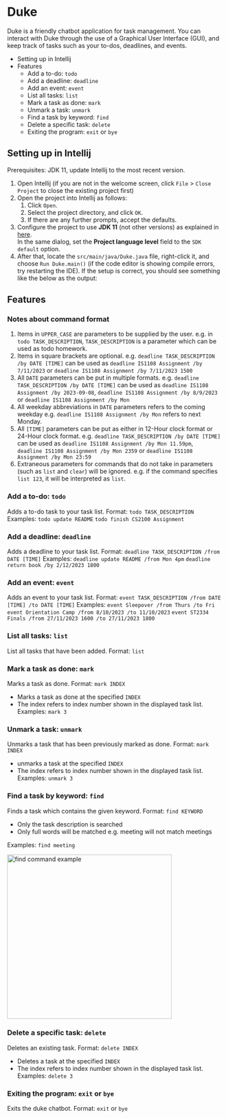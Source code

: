 # Duke

Duke is a friendly chatbot application for task management. You can interact with Duke through the use of a Graphical User Interface (GUI), and keep track of tasks such as your to-dos, deadlines, and events.

* Setting up in Intellij
* Features
  * Add a to-do: ```todo```
  * Add a deadline: ```deadline```
  * Add an event: ```event```
  * List all tasks: ```list```
  * Mark a task as done: ```mark```
  * Unmark a task: ```unmark```
  * Find a task by keyword: ```find```
  * Delete a specific task: ```delete```
  * Exiting the program: ```exit``` or ```bye```

## Setting up in Intellij

Prerequisites: JDK 11, update Intellij to the most recent version.

1. Open Intellij (if you are not in the welcome screen, click `File` > `Close Project` to close the existing project first)
1. Open the project into Intellij as follows:
   1. Click `Open`.
   1. Select the project directory, and click `OK`.
   1. If there are any further prompts, accept the defaults.
1. Configure the project to use **JDK 11** (not other versions) as explained in [here](https://www.jetbrains.com/help/idea/sdk.html#set-up-jdk).<br>
   In the same dialog, set the **Project language level** field to the `SDK default` option.
3. After that, locate the `src/main/java/Duke.java` file, right-click it, and choose `Run Duke.main()` (if the code editor is showing compile errors, try restarting the IDE). If the setup is correct, you should see something like the below as the output:

## Features
### Notes about command format
1. Items in ```UPPER_CASE``` are parameters to be supplied by the user.
   e.g. in ```todo TASK_DESCRIPTION```, ```TASK_DESCRIPTION``` is a parameter which can be used as todo homework.
2. Items in square brackets are optional.
   e.g. ```deadline TASK_DESCRIPTION /by DATE [TIME]``` can be used as ```deadline IS1108 Assignment /by 7/11/2023``` or ```deadline IS1108 Assignment /by 7/11/2023 1500```
3. All ```DATE``` parameters can be put in multiple formats.
   e.g. ```deadline TASK_DESCRIPTION /by DATE [TIME]``` can be used as ```deadline IS1108 Assignment /by 2023-09-08```, ```deadline IS1108 Assignment /by 8/9/2023``` or  ```deadline IS1108 Assignment /by Mon```
4. All weekday abbreviations in ```DATE``` parameters refers to the coming weekday
   e.g. ```deadline IS1108 Assignment /by Mon``` refers to next Monday.
5. All ```[TIME]``` parameters can be put as either in 12-Hour clock format or 24-Hour clock format.
   e.g. ```deadline TASK_DESCRIPTION /by DATE [TIME]``` can be used as ```deadline IS1108 Assignment /by Mon 11.59pm```,      
   ```deadline IS1108 Assignment /by Mon 2359``` or ```deadline IS1108 Assignment /by Mon 23:59```
6. Extraneous parameters for commands that do not take in parameters (such as ```list``` and ```clear```) will be ignored.
   e.g. if the command specifies ```list 123```, it will be interpreted as ```list```.
   
### Add a to-do: ```todo```
Adds a to-do task to your task list.
Format: ```todo TASK_DESCRIPTION```
Examples:
```todo update README```
```todo finish CS2100 Assignment```

### Add a deadline: ```deadline```
Adds a deadline to your task list.
Format: ```deadline TASK_DESCRIPTION /from DATE [TIME]```
Examples:
```deadline update README /from Mon 4pm```
```deadline return book /by 2/12/2023 1800```

### Add an event: ```event```
Adds an event to your task list.
Format: ```event TASK_DESCRIPTION /from DATE [TIME] /to DATE [TIME]```
Examples:
```event Sleepover /from Thurs /to Fri```
```event Orientation Camp /from 8/10/2023 /to 11/10/2023```
```event ST2334 Finals /from 27/11/2023 1600 /to 27/11/2023 1800```

### List all tasks: ```list```
List all tasks that have been added.
Format: ```list```

### Mark a task as done: ```mark```
Marks a task as done.
Format: ```mark INDEX```
* Marks a task as done at the specified ```INDEX```
* The index refers to index number shown in the displayed task list.
Examples:
```mark 3```

### Unmark a task: ```unmark```
Unmarks a task that has been previously marked as done.
Format: ```mark INDEX```
* unmarks a task at the specified ```INDEX```
* The index refers to index number shown in the displayed task list.
Examples:
```unmark 3```

### Find a task by keyword: ```find```
Finds a task which contains the given keyword.
Format: ```find KEYWORD```
* Only the task description is searched
* Only full words will be matched e.g. meeting will not match meetings

Examples:
```find meeting```

<img width="383" alt="find command example" src="https://github.com/Angelyxx/ip/assets/73735276/6b280df6-140d-4b64-aba5-1e33dac4b4be">

### Delete a specific task: ```delete```
Deletes an existing task.
Format: ```delete INDEX```
* Deletes a task at the specified ```INDEX```
* The index refers to index number shown in the displayed task list.
Examples:
```delete 3```

### Exiting the program: ```exit``` or ```bye```
Exits the duke chatbot.
Format: ```exit``` or ```bye```

